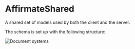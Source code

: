 # AffirmateShared

A shared set of models used by both the client and the server.

The schema is set up with the following structure:

![Document systems](https://user-images.githubusercontent.com/5713359/203309768-6433a45e-a48b-4698-9290-aa516a16969a.png)
